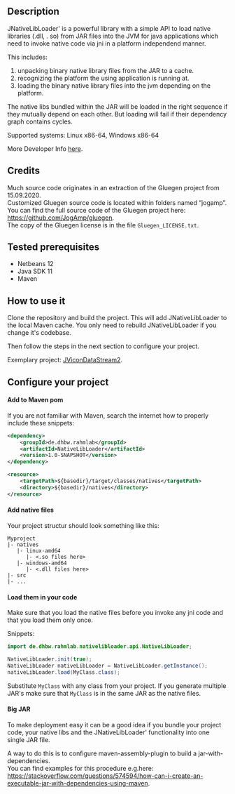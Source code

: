 ## Description
JNativeLibLoader' is a powerful library with a simple API to load native libraries (.dll, . so) from JAR files into the JVM for java applications which need to invoke native code via jni in a platform independend manner.

This includes:
1. unpacking binary native library files from the JAR to a cache.
2. recognizing the platform the using application is running at.
3. loading the binary native library files into the jvm depending on the platform.

The native libs bundled within the JAR will be loaded in the right sequence if they mutually depend on each other. But loading will fail if their dependency graph contains cycles.

Supported systems: Linux x86-64, Windows x86-64

More Developer Info [here](DEVELOPER_INFO.md).


## Credits
Much source code originates in an extraction of the Gluegen project from 15.09.2020. \
Customized Gluegen source code is located within folders named “jogamp”. \
You can find the full source code of the Gluegen project here: https://github.com/JogAmp/gluegen. \
The copy of the Gluegen license is in the file `Gluegen_LICENSE.txt`.


## Tested prerequisites
* Netbeans 12
* Java SDK 11
* Maven


## How to use it
Clone the repository and build the project. This will add JNativeLibLoader to the local Maven cache.
You only need to rebuild JNativeLibLoader if you change it's codebase.

Then follow the steps in the next section to configure your project.

Exemplary project: [JViconDataStream2](https://github.com/MobMonRob/JViconDataStream2).


## Configure your project
#### Add to Maven pom
If you are not familiar with Maven, search the internet how to properly include these snippets:

~~~xml
<dependency>
	<groupId>de.dhbw.rahmlab</groupId>
	<artifactId>NativeLibLoader</artifactId>
	<version>1.0-SNAPSHOT</version>
</dependency>
~~~
~~~xml
<resource>
	<targetPath>${basedir}/target/classes/natives</targetPath>
	<directory>${basedir}/natives</directory>
</resource>
~~~


#### Add native files
Your project structur should look something like this:
~~~
Myproject
|- natives
   |- linux-amd64
      |- <.so files here>
   |- windows-amd64
      |- <.dll files here>
|- src
|- ...
~~~


#### Load them in your code
Make sure that you load the native files before you invoke any jni code and that you load them only once.

Snippets:

~~~java
import de.dhbw.rahmlab.nativelibloader.api.NativeLibLoader;
~~~

~~~java
NativeLibLoader.init(true);
NativeLibLoader nativeLibLoader = NativeLibLoader.getInstance();
nativeLibLoader.load(MyClass.class);
~~~

Substitute `MyClass` with any class from your project. If you generate multiple JAR's make sure that `MyClass` is in the same JAR as the native files.


#### Big JAR
To make deployment easy it can be a good idea if you bundle your project code, your native libs and the JNativeLibLoader' functionality into one single JAR file.

A way to do this is to configure maven-assembly-plugin to build a jar-with-dependencies. \
You can find examples for this procedure e.g.here: https://stackoverflow.com/questions/574594/how-can-i-create-an-executable-jar-with-dependencies-using-maven.

